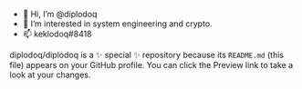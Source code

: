 - 👋 Hi, I’m @diplodoq
- 👀 I’m interested in  system engineering and crypto.
- 📫 keklodoq#8418


diplodoq/diplodoq is a ✨ special ✨ repository because its `README.md` (this file) appears on your GitHub profile.
You can click the Preview link to take a look at your changes.

